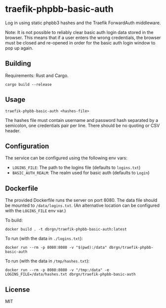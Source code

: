 # traefik-phpbb-basic-auth

Log in using static phpbb3 hashes and the Traefik ForwardAuth middleware.

Note: It is not possible to reliably clear basic auth login data stored in the
browser. This means that if a user enters the wrong credentials, the browser
must be closed and re-opened in order for the basic auth login window to pop up
again.

## Building

Requirements: Rust and Cargo.

    cargo build --release

## Usage

    traefik-phpbb-basic-auth <hashes-file>

The hashes file must contain username and password hash separated by a
semicolon, one credentials pair per line. There should be no quoting or CSV
header.

## Configuration

The service can be configured using the following env vars:

- `LOGINS_FILE`: The path to the logins file (defaults to `logins.txt`)
- `BASIC_AUTH_REALM`: The realm used for basic auth (defaults to `Login`)

## Dockerfile

The provided Dockerfile runs the server on port 8080. The data file should be
mounted to `/data/logins.txt`. (An alternative location can be configured with
the `LOGINS_FILE` env var.)

To build:

    docker build . -t dbrgn/traefik-phpbb-basic-auth:latest

To run (with the data in `./logins.txt`):

    docker run --rm -p 8080:8080 -v "$(pwd):/data" dbrgn/traefik-phpbb-basic-auth

To run (with the data in `/tmp/hashes.txt`):

    docker run --rm -p 8080:8080 -v "/tmp:/data" -e LOGINS_FILE=/data/hashes.txt dbrgn/traefik-phpbb-basic-auth

## License

MIT
